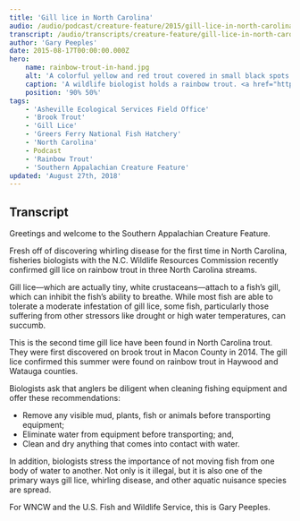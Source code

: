 ```yaml
---
title: 'Gill lice in North Carolina'
audio: /audio/podcast/creature-feature/2015/gill-lice-in-north-carolina.mp3
transcript: /audio/transcripts/creature-feature/gill-lice-in-north-carolina-trout.pdf
author: 'Gary Peeples'
date: 2015-08-17T00:00:00.000Z
hero:
    name: rainbow-trout-in-hand.jpg
    alt: 'A colorful yellow and red trout covered in small black spots.'
    caption: 'A wildlife biologist holds a rainbow trout. <a href="http://digitalmedia.fws.gov/cdm/singleitem/collection/natdiglib/id/4507/rec/1">Photo</a> by Mark Lisac, USFWS.'
    position: '90% 50%'
tags:
    - 'Asheville Ecological Services Field Office'
    - 'Brook Trout'
    - 'Gill Lice'
    - 'Greers Ferry National Fish Hatchery'
    - 'North Carolina'
    - Podcast
    - 'Rainbow Trout'
    - 'Southern Appalachian Creature Feature'
updated: 'August 27th, 2018'
---
```


## Transcript

Greetings and welcome to the Southern Appalachian Creature Feature.

Fresh off of discovering whirling disease for the first time in North Carolina, fisheries biologists with the N.C. Wildlife Resources Commission recently confirmed gill lice on rainbow trout in three North Carolina streams.

Gill lice—which are actually tiny, white crustaceans—attach to a fish’s gill, which can inhibit the fish’s ability to breathe. While most fish are able to tolerate a moderate infestation of gill lice, some fish, particularly those suffering from other stressors like drought or high water temperatures, can succumb.

This is the second time gill lice have been found in North Carolina trout. They were first discovered on brook trout in Macon County in 2014. The gill lice confirmed this summer were found on rainbow trout in Haywood and Watauga counties.

Biologists ask that anglers be diligent when cleaning fishing equipment and offer these recommendations:

- Remove any visible mud, plants, fish or animals before transporting equipment;
- Eliminate water from equipment before transporting; and,
- Clean and dry anything that comes into contact with water.

In addition, biologists stress the importance of not moving fish from one body of water to another. Not only is it illegal, but it is also one of the primary ways gill lice, whirling disease, and other aquatic nuisance species are spread.

For WNCW and the U.S. Fish and Wildlife Service, this is Gary Peeples.
